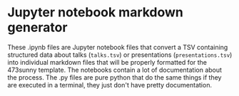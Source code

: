 # Jupyter notebook markdown generator

These .ipynb files are Jupyter notebook files that convert a TSV containing structured data about talks (`talks.tsv`) or presentations (`presentations.tsv`) into individual markdown files that will be properly formatted for the 473sunny template. The notebooks contain a lot of documentation about the process. The .py files are pure python that do the same things if they are executed in a terminal, they just don't have pretty documentation.




